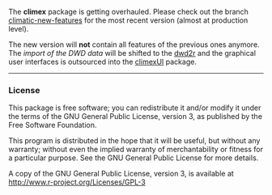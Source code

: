 The **climex** package is getting overhauled. Please check out the
branch
[climatic-new-features](https://gitlab.com/theGreatWhiteShark/climex/tree/climatic-new-features)
for the most recent version (almost at production level).

The new version will **not** contain all features of the previous ones
anymore. The *import of the DWD data* will be shifted to the
[dwd2r](https://gitlab.com/theGreatWhiteShark/dwd2r) and the graphical
user interfaces is outsourced into the
[climexUI](https://gitlab.com/theGreatWhiteShark/climexUI) package.

---

### License

This package is free software; you can redistribute it and/or modify it
under the terms of the GNU General Public License, version 3, as
published by the Free Software Foundation.

This program is distributed in the hope that it will be useful, but
without any warranty; without even the implied warranty of
merchantability or fitness for a particular purpose.  See the GNU
General Public License for more details.

A copy of the GNU General Public License, version 3, is available at
<http://www.r-project.org/Licenses/GPL-3>
